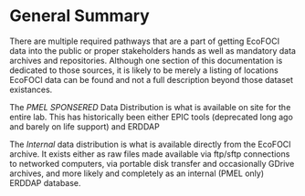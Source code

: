 # General Summary

There are multiple required pathways that are a part of getting EcoFOCI data into the public or proper stakeholders hands as well as mandatory data archives and repositories.  Although one section of this documentation is dedicated to those sources, it is likely to be merely a listing of locations EcoFOCI data can be found and not a full description beyond those dataset existances.

The *PMEL SPONSERED* Data Distribution is what is available on site for the entire lab.  This has historically been either EPIC tools (deprecated long ago and barely on life support) and ERDDAP 

The *Internal* data distribution is what is available directly from the EcoFOCI archive.  It exists either as raw files made available via ftp/sftp connections to networked computers, via portable disk transfer and occasionally GDrive archives, and more likely and completely as an internal (PMEL only) ERDDAP database.
